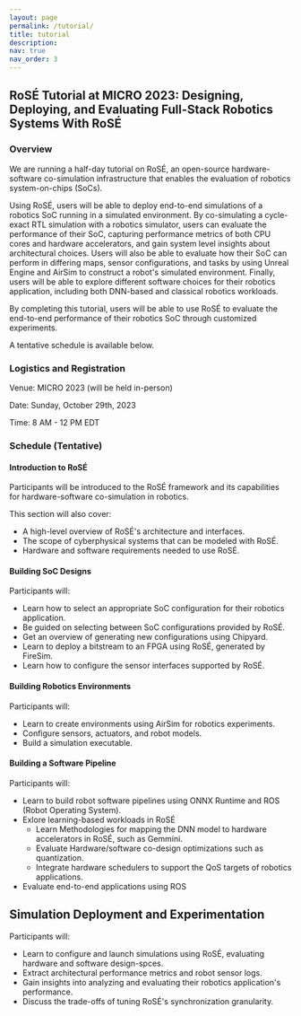 ```yaml
---
layout: page
permalink: /tutorial/
title: tutorial 
description: 
nav: true
nav_order: 3
---
```


## RoSÉ Tutorial at MICRO 2023: Designing, Deploying, and Evaluating Full-Stack Robotics Systems With RoSÉ
### Overview
We are running a half-day tutorial on RoSÉ, an open-source hardware-software co-simulation infrastructure that enables the evaluation of robotics system-on-chips (SoCs). 

Using RoSÉ, users will be able to deploy end-to-end simulations of a robotics SoC running in a simulated environment. By co-simulating a cycle-exact RTL simulation with a robotics simulator, users can evaluate the performance of their SoC, capturing performance metrics of both CPU cores and hardware accelerators, and gain system level insights about architectural choices. Users will also be able to evaluate how their SoC can perform in differing maps, sensor configurations, and tasks by using Unreal Engine and AirSim to construct a robot's simulated environment. Finally, users will be able to explore different software choices for their robotics application, including both DNN-based and classical robotics workloads. 

By completing this tutorial, users will be able to use RoSÉ to evaluate the end-to-end performance of their robotics SoC through customized experiments.

A tentative schedule is available below.

### Logistics and Registration

Venue: MICRO 2023 (will be held in-person)

Date: Sunday, October 29th, 2023

Time: 8 AM - 12 PM EDT

### Schedule (Tentative)

#### Introduction to RoSÉ
Participants will be introduced to the RoSÉ framework and its capabilities for hardware-software co-simulation in robotics.

This section will also cover:
- A high-level overview of RoSÉ's architecture and interfaces.
- The scope of cyberphysical systems that can be modeled with RoSÉ.
- Hardware and software requirements needed to use RoSÉ.

#### Building SoC Designs
Participants will:
- Learn how to select an appropriate SoC configuration for their robotics application.
- Be guided on selecting between SoC configurations provided by RoSÉ.
- Get an overview of generating new configurations using Chipyard.
- Learn to deploy a bitstream to an FPGA using RoSÉ, generated by FireSim.
- Learn how to configure the sensor interfaces supported by RoSÉ.

#### Building Robotics Environments
Participants will:
- Learn to create environments using AirSim for robotics experiments.
- Configure sensors, actuators, and robot models.
- Build a simulation executable.

#### Building a Software Pipeline
Participants will:
- Learn to build robot software pipelines using ONNX Runtime and ROS (Robot Operating System).
- Exlore learning-based workloads in RoSÉ
    - Learn Methodologies for mapping the DNN model to hardware accelerators in RoSÉ, such as Gemmini.
    - Evaluate Hardware/software co-design optimizations such as quantization.
    - Integrate hardware schedulers to support the QoS targets of robotics applications.
- Evaluate end-to-end applications using ROS

## Simulation Deployment and Experimentation
Participants will:
- Learn to configure and launch simulations using RoSÉ, evaluating hardware and software design-spces.
- Extract architectural performance metrics and robot sensor logs.
- Gain insights into analyzing and evaluating their robotics application's performance.
- Discuss the trade-offs of tuning RoSÉ's synchronization granularity.


